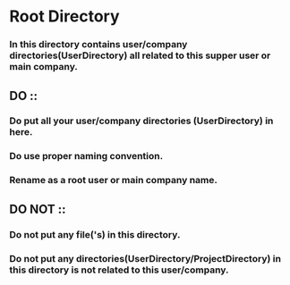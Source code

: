# Root Directory
### In this directory contains user/company directories(UserDirectory) all related to this supper user or main company.


## DO ::
### Do put all your user/company directories (UserDirectory) in here.
### Do use proper naming convention.
### Rename as a root user or main company name.


## DO NOT ::
### Do not put any file('s) in this directory.
### Do not put any directories(UserDirectory/ProjectDirectory) in this directory is not related to this user/company.
